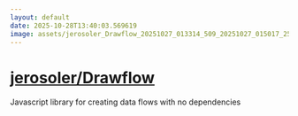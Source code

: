 ```yaml
---
layout: default
date: 2025-10-28T13:40:03.569619
image: assets/jerosoler_Drawflow_20251027_013314_509_20251027_015017_25a7bd--20251027T025030829--cropped.png
---
```


# [jerosoler/Drawflow](https://github.com/jerosoler/Drawflow/)

Javascript library for creating data flows with no dependencies
